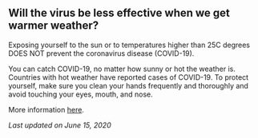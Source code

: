 ## Will the virus be less effective when we get warmer weather?

Exposing yourself to the sun or to temperatures higher than 25C degrees DOES NOT prevent the coronavirus disease (COVID-19).

You can catch COVID-19, no matter how sunny or hot the weather is. Countries with hot weather have reported cases of COVID-19. To protect yourself, make sure you clean your hands frequently and thoroughly and avoid touching your eyes, mouth, and nose.

More information [here](https://www.who.int/emergencies/diseases/novel-coronavirus-2019/advice-for-public/myth-busters).

_Last updated on June 15, 2020_
